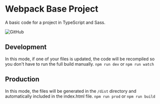# Webpack Base Project
A basic code for a project in TypeScript and Sass.

![GitHub](https://img.shields.io/github/license/MorganCaron/webpack-base-project.svg?style=flat-square)

## Development
In this mode, if one of your files is updated, the code will be recompiled so you don't have to run the full build manually.
`npm run dev`
or
`npm run watch`

## Production
In this mode, the files will be generated in the `/dist` directory and automatically included in the index.html file.
`npm run prod`
or
`npm run build`
